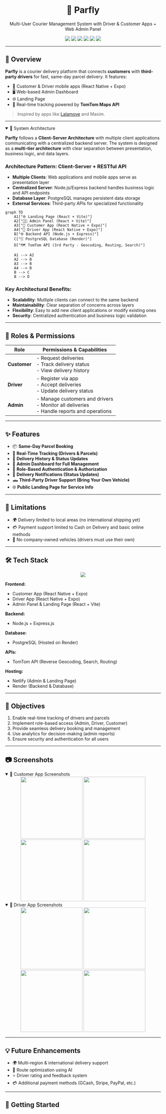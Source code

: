 <h1 align="center">🚚 Parfly</h1>
<p align="center">Multi-User Courier Management System with Driver & Customer Apps + Web Admin Panel</p>

<p align="center">
  <img src="https://img.shields.io/badge/Stack-PERN-blueviolet?style=for-the-badge" />
  <img src="https://img.shields.io/badge/Frontend-React%20%26%20React%20Native-61DAFB?logo=react&style=for-the-badge" />
  <img src="https://img.shields.io/badge/Backend-Node.js%20%2B%20Express-339933?logo=node.js&style=for-the-badge" />
  <img src="https://img.shields.io/badge/DB-PostgreSQL-336791?logo=postgresql&style=for-the-badge" />
  <img src="https://img.shields.io/badge/Status-Development-yellow?style=for-the-badge" />
  <img src="https://img.shields.io/badge/License-MIT-green?style=for-the-badge" />
</p>

---

## 🧭 Overview

**Parfly** is a courier delivery platform that connects **customers** with **third-party drivers** for fast, same-day parcel delivery. It features:

- 📱 Customer & Driver mobile apps (React Native + Expo)
- 🖥 Web-based Admin Dashboard
- 🌐 Landing Page
- 🧠 Real-time tracking powered by **TomTom Maps API**

> Inspired by apps like [Lalamove](https://www.lalamove.com/en-ph/) and Maxim.

---
<details open> <summary>
📱 System Architecture
</summary>

**Parfly** follows a **Client-Server Architecture** with multiple client applications communicating with a centralized backend server. The system is designed as a **multi-tier architecture** with clear separation between presentation, business logic, and data layers.

### Architecture Pattern: Client-Server + RESTful API
- **Multiple Clients**: Web applications and mobile apps serve as presentation layer
- **Centralized Server**: Node.js/Express backend handles business logic and API endpoints
- **Database Layer**: PostgreSQL manages persistent data storage
- **External Services**: Third-party APIs for specialized functionality

```mermaid
graph TD
    A1["🌐 Landing Page (React + Vite)"]
    A2["🧑‍💻 Admin Panel (React + Vite)"]
    A3["📱 Customer App (React Native + Expo)"]
    A4["🚚 Driver App (React Native + Expo)"]
    B["🌐 Backend API (Node.js + Express)"]
    C["🗄 PostgreSQL Database (Render)"]
    D["🗺 TomTom API (3rd Party - Geocoding, Routing, Search)"]

    A1 --> A2
    A2 --> B
    A3 --> B
    A4 --> B
    B --> C
    B --> D
```

### Key Architectural Benefits:
- **Scalability**: Multiple clients can connect to the same backend
- **Maintainability**: Clear separation of concerns across layers
- **Flexibility**: Easy to add new client applications or modify existing ones
- **Security**: Centralized authentication and business logic validation
</details>


---

## 👤 Roles & Permissions

| Role         | Permissions & Capabilities                                                                 |
|--------------|---------------------------------------------------------------------------------------------|
| **Customer** | - Request deliveries<br>- Track delivery status<br>- View delivery history                  |
| **Driver**   | - Register via app<br>- Accept deliveries<br>- Update delivery status |
| **Admin**    | - Manage customers and drivers<br>- Monitor all deliveries<br>- Handle reports and operations |

---

## ✨ Features

* 📦 **Same-Day Parcel Booking**
* 📍 **Real-Time Tracking (Drivers & Parcels)**
* 🧾 **Delivery History & Status Updates**
* 🧠 **Admin Dashboard for Full Management**
* 🔐 **Role-Based Authentication & Authorization**
* 🔔 **Delivery Notifications (Status Updates)**
* 🛻 **Third-Party Driver Support (Bring Your Own Vehicle)**
* 🌐 **Public Landing Page for Service Info**

---

## 🚧 Limitations

* 🌍 Delivery limited to local areas (no international shipping yet)
* 💳 Payment support limited to Cash on Delivery and basic online methods
* 🏢 No company-owned vehicles (drivers must use their own)

---

## 🛠️ Tech Stack

<p align="center">
  <img src="https://skillicons.dev/icons?i=react,typescript,nodejs,express,postgres,js,html,css,tailwind,vite,postman" />
</p>


**Frontend:**

- Customer App (React Native + Expo)
- Driver App (React Native + Expo)
- Admin Panel & Landing Page (React + Vite)

**Backend:**

- Node.js + Express.js

**Database:**

- PostgreSQL (Hosted on Render)

**APIs:**

- TomTom API (Reverse Geocoding, Search, Routing)

**Hosting:**

- Netlify (Admin & Landing Page)
- Render (Backend & Database)

---

## 🎯 Objectives

1. Enable real-time tracking of drivers and parcels
2. Implement role-based access (Admin, Driver, Customer)
3. Provide seamless delivery booking and management
4. Use analytics for decision-making (admin reports)
5. Ensure security and authentication for all users

---

## 📷 Screenshots

<details open>
<summary>📱 Customer App Screenshots</summary>

<div align="center">

<img src="assets/2.png" alt="" width="200"/>
<img src="assets/1.png" alt="" width="200"/>
<img src="assets/3.png" alt="" width="200"/>
<img src="assets/4.png" alt="" width="200"/>
</div>

</details>

<details open>
<summary>🚚 Driver App Screenshots</summary>

<div align="center">
<img src="assets/5.png" alt="" width="200"/>
<img src="assets/6.png" alt="" width="200"/>
<img src="assets/7.png" alt="" width="200"/>
<img src="assets/8.png" alt="" width="200"/>

</div>

</details>

---

## 💡 Future Enhancements

* 🌍 Multi-region & international delivery support
* 🤖 Route optimization using AI
* ⭐ Driver rating and feedback system
* 💳 Additional payment methods (GCash, Stripe, PayPal, etc.)

---

## 🚀 Getting Started

```bash

